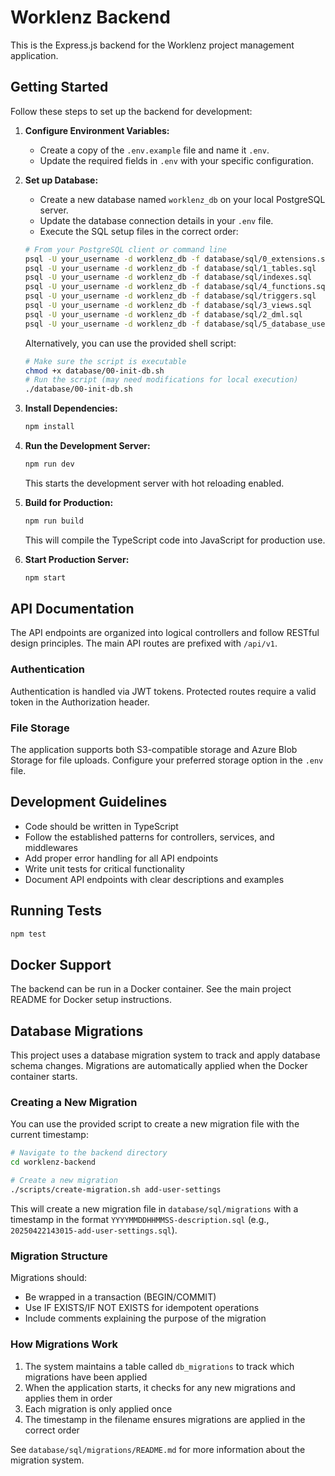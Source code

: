 # Worklenz Backend

This is the Express.js backend for the Worklenz project management application.

## Getting Started

Follow these steps to set up the backend for development:

1. **Configure Environment Variables:**

   - Create a copy of the `.env.example` file and name it `.env`.
   - Update the required fields in `.env` with your specific configuration.

2. **Set up Database:**
   - Create a new database named `worklenz_db` on your local PostgreSQL server.
   - Update the database connection details in your `.env` file.
   - Execute the SQL setup files in the correct order:
   
   ```bash
   # From your PostgreSQL client or command line
   psql -U your_username -d worklenz_db -f database/sql/0_extensions.sql
   psql -U your_username -d worklenz_db -f database/sql/1_tables.sql
   psql -U your_username -d worklenz_db -f database/sql/indexes.sql
   psql -U your_username -d worklenz_db -f database/sql/4_functions.sql
   psql -U your_username -d worklenz_db -f database/sql/triggers.sql
   psql -U your_username -d worklenz_db -f database/sql/3_views.sql
   psql -U your_username -d worklenz_db -f database/sql/2_dml.sql
   psql -U your_username -d worklenz_db -f database/sql/5_database_user.sql
   ```
   
   Alternatively, you can use the provided shell script:
   
   ```bash
   # Make sure the script is executable
   chmod +x database/00-init-db.sh
   # Run the script (may need modifications for local execution)
   ./database/00-init-db.sh
   ```

3. **Install Dependencies:**

   ```bash
   npm install
   ```

4. **Run the Development Server:**

   ```bash
   npm run dev
   ```

   This starts the development server with hot reloading enabled.

5. **Build for Production:**

   ```bash
   npm run build
   ```

   This will compile the TypeScript code into JavaScript for production use.

6. **Start Production Server:**

   ```bash
   npm start
   ```

## API Documentation

The API endpoints are organized into logical controllers and follow RESTful design principles. The main API routes are prefixed with `/api/v1`.

### Authentication

Authentication is handled via JWT tokens. Protected routes require a valid token in the Authorization header.

### File Storage

The application supports both S3-compatible storage and Azure Blob Storage for file uploads. Configure your preferred storage option in the `.env` file.

## Development Guidelines

- Code should be written in TypeScript
- Follow the established patterns for controllers, services, and middlewares
- Add proper error handling for all API endpoints
- Write unit tests for critical functionality
- Document API endpoints with clear descriptions and examples

## Running Tests

```bash
npm test
```

## Docker Support

The backend can be run in a Docker container. See the main project README for Docker setup instructions.

## Database Migrations

This project uses a database migration system to track and apply database schema changes. Migrations are automatically applied when the Docker container starts.

### Creating a New Migration

You can use the provided script to create a new migration file with the current timestamp:

```bash
# Navigate to the backend directory
cd worklenz-backend

# Create a new migration
./scripts/create-migration.sh add-user-settings
```

This will create a new migration file in `database/sql/migrations` with a timestamp in the format `YYYYMMDDHHMMSS-description.sql` (e.g., `20250422143015-add-user-settings.sql`).

### Migration Structure

Migrations should:
- Be wrapped in a transaction (BEGIN/COMMIT)
- Use IF EXISTS/IF NOT EXISTS for idempotent operations
- Include comments explaining the purpose of the migration

### How Migrations Work

1. The system maintains a table called `db_migrations` to track which migrations have been applied
2. When the application starts, it checks for any new migrations and applies them in order
3. Each migration is only applied once
4. The timestamp in the filename ensures migrations are applied in the correct order

See `database/sql/migrations/README.md` for more information about the migration system.
